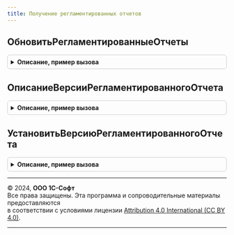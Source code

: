 ```yaml
---
title: Получение регламентированных отчетов
---
```



## ОбновитьРегламентированныеОтчеты
<details style="margin: 1em 0; padding: 0.5em; border: 1px solid #ccc; border-radius: 6px;">

<summary style="font-weight: bold; cursor: pointer;">Описание, пример вызова</summary>

```bsl

// Выполняет загрузку, обновление регламентированных отчетов и обработку данных.
//
// Возвращаемое значение:
//  Структура - содержит результат обновления регламентированного отчета:
//    * КодОшибки - Строка - строковый код возникшей ошибки, который
//                  может быть обработан вызывающим функционалом:
//          <Пустая строка> - обновление выполнено успешно;
//          "ОбновлениеНеТребуется" - обновление не обнаружено;
//          "НеверныйЛогинИлиПароль" - неверный логин или пароль;
//          "ОшибкаПодключения" - ошибка при подключении к сервису;
//          "ОшибкаСервиса" - внутренняя ошибка сервиса;
//          "НеизвестнаяОшибка" - при получении информации возникла
//          неизвестная (необрабатываемая) ошибка;
//          "НеОбработан" - файл регламентированного отчета успешно загружен, но не обработан.
//          Ошибка может возникнуть, если отсутствуют алгоритмы обработки файла
//          см. процедуру ПриЗагрузкеРегламентированногоОтчета;
//          "СервисВременноНедоступен" - на сервер ведутся регламентные работы;
//          "НеизвестныйРегламентированныйОтчетИлиПрограмма" - регламентированный отчет или программа
//          в сервисе не обнаружены по переданному идентификатору;
//          "ФайлНеЗагружен" - при загрузке файлов регламентированного отчета возникли ошибки;
//          "НетДоступаКПрограмме" - отсутствует доступ к программе на Портале 1С:ИТС;
//    * СообщениеОбОшибке  - Строка, ФорматированнаяСтрока - сообщение об ошибке для пользователя;
//    * ИнформацияОбОшибке - Строка, ФорматированнаяСтрока - сообщение об ошибке для администратора.
//
Функция ОбновитьРегламентированныеОтчеты() Экспорт
```

Пример вызова
```bsl
Результат = ПолучениеРегламентированныхОтчетов.ОбновитьРегламентированныеОтчеты() 
```
</details>

## ОписаниеВерсииРегламентированногоОтчета
<details style="margin: 1em 0; padding: 0.5em; border: 1px solid #ccc; border-radius: 6px;">

<summary style="font-weight: bold; cursor: pointer;">Описание, пример вызова</summary>

```bsl

// Создает описание версии регламентированного отчета, которая используется в программе.
//
// Возвращаемое значение:
//  Структура - содержит перечень значений необходимых для обновления версии регламентированного отчета:
//    *Наименование            - Строка - пользовательское представление регламентированного отчета.
//                               Длина не более 150 символов;
//    *Идентификатор           - Строка - идентификатор регламентированного отчета в сервисе.
//                               Поле обязательно для заполнения.
//                               Если передана пустая строка, тогда будет вызвано исключение.
//                               Длина не более 50 символов;
//    *Версия                  - Число - номер актуальной версии регламентированного отчета.
//                               Если передан 0, тогда будет вызвано исключение.
//                               Длина не более 11 символов;
//    *ИдентификаторВидаОтчета - Строка - идентификатор вида регламентированного отчета в сервисе.
//                               Поле обязательно для заполнения.
//                               Если передана пустая строка, тогда будет вызвано исключение.
//                               Длина не более 50 символов;
//
Функция ОписаниеВерсииРегламентированногоОтчета() Экспорт
```

Пример вызова
```bsl
Результат = ПолучениеРегламентированныхОтчетов.ОписаниеВерсииРегламентированногоОтчета() 
```
</details>

## УстановитьВерсиюРегламентированногоОтчета
<details style="margin: 1em 0; padding: 0.5em; border: 1px solid #ccc; border-radius: 6px;">

<summary style="font-weight: bold; cursor: pointer;">Описание, пример вызова</summary>

```bsl

// Добавляет информацию о новой версии регламентированного отчета или изменяет номер загруженной версии.
// Процедуру следует использовать, если выполняется обновление данных не из сервиса регламентированных отчетов.
//
// Параметры:
//  ОписаниеВерсии - Структура - описание версии регламентированного отчета.
//                               См. ОписаниеВерсииРегламентированногоОтчета.
//
Процедура УстановитьВерсиюРегламентированногоОтчета(ОписаниеВерсии) Экспорт
```

Пример вызова
```bsl
ПолучениеРегламентированныхОтчетов.УстановитьВерсиюРегламентированногоОтчета(ОписаниеВерсии) 
```
</details>

---

© 2024, **ООО 1С-Софт**  
Все права защищены. Эта программа и сопроводительные материалы предоставляются  
в соответствии с условиями лицензии [Attribution 4.0 International (CC BY 4.0)](https://creativecommons.org/licenses/by/4.0/legalcode).

---
